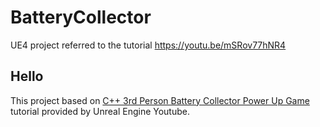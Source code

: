 # BatteryCollector
 UE4 project referred to the tutorial https://youtu.be/mSRov77hNR4
 
 ## Hello
 This project based on [C++ 3rd Person Battery Collector Power Up Game](https://youtu.be/mSRov77hNR4) tutorial provided by Unreal Engine Youtube.
